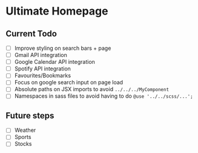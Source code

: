 # Ultimate Homepage

## Current Todo

- [ ] Improve styling on search bars + page
- [ ] Gmail API integration
- [ ] Google Calendar API integration
- [ ] Spotify API integration
- [ ] Favourites/Bookmarks
- [ ] Focus on google search input on page load
- [ ] Absolute paths on JSX imports to avoid `../../../MyComponent`
- [ ] Namespaces in sass files to avoid having to do `@use '../../scss/...';`

## Future steps

- [ ] Weather
- [ ] Sports
- [ ] Stocks
